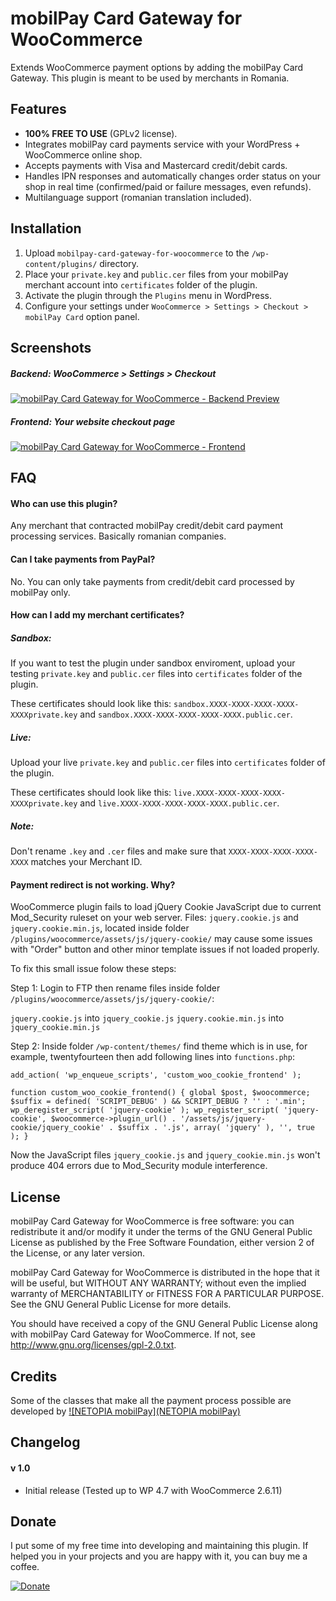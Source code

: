 # mobilPay Card Gateway for WooCommerce
Extends WooCommerce payment options by adding the mobilPay Card Gateway.
This plugin is meant to be used by merchants in Romania.

## Features
* **100% FREE TO USE** (GPLv2 license).
* Integrates mobilPay card payments service with your WordPress + WooCommerce online shop.
* Accepts payments with Visa and Mastercard credit/debit cards.
* Handles IPN responses and automatically changes order status on your shop in real time (confirmed/paid or failure messages, even refunds).
* Multilanguage support (romanian translation included).

## Installation
1. Upload `mobilpay-card-gateway-for-woocommerce` to the `/wp-content/plugins/` directory.
2. Place your `private.key` and `public.cer` files from your mobilPay merchant account into `certificates` folder of the plugin.
3. Activate the plugin through the `Plugins` menu in WordPress.
4. Configure your settings under `WooCommerce > Settings > Checkout > mobilPay Card` option panel.

## Screenshots
##### Backend: WooCommerce > Settings > Checkout
[![mobilPay Card Gateway for WooCommerce - Backend Preview](https://raw.githubusercontent.com/santiagointeractive/mobilpay-card-gateway-for-woocommerce/master/screenshot-1.jpg "Backend Preview")](https://github.com/santiagointeractive/mobilpay-card-gateway-for-woocommerce/blob/master/screenshot-1.jpg)
##### Frontend: Your website checkout page
[![mobilPay Card Gateway for WooCommerce - Frontend](https://raw.githubusercontent.com/santiagointeractive/mobilpay-card-gateway-for-woocommerce/master/screenshot-2.jpg "Frontend Preview")](https://github.com/santiagointeractive/mobilpay-card-gateway-for-woocommerce/blob/master/screenshot-2.jpg)

## FAQ
#### Who can use this plugin?

Any merchant that contracted mobilPay credit/debit card payment processing services.
Basically romanian companies.

#### Can I take payments from PayPal?

No. You can only take payments from credit/debit card processed by mobilPay only.

#### How can I add my merchant certificates?

##### Sandbox:

If you want to test the plugin under sandbox enviroment, upload your testing `private.key` and `public.cer` files into `certificates` folder of the plugin.

These certificates should look like this: `sandbox.XXXX-XXXX-XXXX-XXXX-XXXXprivate.key` and `sandbox.XXXX-XXXX-XXXX-XXXX-XXXX.public.cer`.

##### Live:

Upload your live `private.key` and `public.cer` files into `certificates` folder of the plugin.

These certificates should look like this: `live.XXXX-XXXX-XXXX-XXXX-XXXXprivate.key` and `live.XXXX-XXXX-XXXX-XXXX-XXXX.public.cer`.

##### Note:

Don't rename `.key` and `.cer` files and make sure that `XXXX-XXXX-XXXX-XXXX-XXXX` matches your Merchant ID.

#### Payment redirect is not working. Why?

WooCommerce plugin fails to load jQuery Cookie JavaScript due to current Mod_Security ruleset on your web server. Files: `jquery.cookie.js` and `jquery.cookie.min.js`, located inside folder `/plugins/woocommerce/assets/js/jquery-cookie/` may cause some issues with "Order" button and other minor template issues if not loaded properly.

To fix this small issue folow these steps:

Step 1: Login to FTP then rename files inside folder `/plugins/woocommerce/assets/js/jquery-cookie/`:

`jquery.cookie.js` into `jquery_cookie.js`
`jquery.cookie.min.js` into `jquery_cookie.min.js`

Step 2: Inside folder `/wp-content/themes/` find theme which is in use, for example, twentyfourteen then add following lines into `functions.php`:

`add_action( 'wp_enqueue_scripts', 'custom_woo_cookie_frontend' );`

`function custom_woo_cookie_frontend() {
  global $post, $woocommerce;
  $suffix = defined( 'SCRIPT_DEBUG' ) && SCRIPT_DEBUG ? '' : '.min';
  wp_deregister_script( 'jquery-cookie' );
  wp_register_script( 'jquery-cookie', $woocommerce->plugin_url() . '/assets/js/jquery-cookie/jquery_cookie' . $suffix . '.js', array( 'jquery' ), '', true );
}`

Now the JavaScript files `jquery_cookie.js` and `jquery_cookie.min.js` won't produce 404 errors due to Mod_Security module interference.

## License
mobilPay Card Gateway for WooCommerce is free software: you can redistribute it and/or modify it under the terms of the GNU General Public License as published by the Free Software Foundation, either version 2 of the License, or any later version.
 
mobilPay Card Gateway for WooCommerce is distributed in the hope that it will be useful, but WITHOUT ANY WARRANTY; without even the implied warranty of MERCHANTABILITY or FITNESS FOR A PARTICULAR PURPOSE. See the GNU General Public License for more details.
 
You should have received a copy of the GNU General Public License along with mobilPay Card Gateway for WooCommerce. If not, see http://www.gnu.org/licenses/gpl-2.0.txt.

## Credits
Some of the classes that make all the payment process possible are developed by [![NETOPIA mobilPay](NETOPIA mobilPay)](https://github.com/mobilPay)

## Changelog
#### v 1.0
- Initial release (Tested up to WP 4.7 with WooCommerce 2.6.11)

## Donate
I put some of my free time into developing and maintaining this plugin.
If helped you in your projects and you are happy with it, you can buy me a coffee.

[![Donate](https://www.paypalobjects.com/en_US/i/btn/btn_donateCC_LG.gif)](https://www.paypal.com/cgi-bin/webscr?cmd=_s-xclick&hosted_button_id=R8LYPEDYY8EZE)
